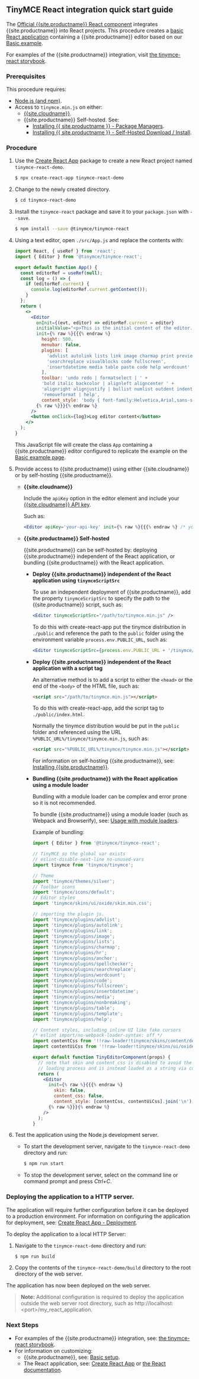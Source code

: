 ## TinyMCE React integration quick start guide

The [Official {{site.productname}} React component](https://github.com/tinymce/tinymce-react) integrates {{site.productname}} into React projects.
This procedure creates a [basic React application](https://github.com/facebook/create-react-app) containing a {{site.productname}} editor based on our [Basic example]({{site.baseurl}}/demo/basic-example/).

For examples of the {{site.productname}} integration, visit [the tinymce-react storybook](https://tinymce.github.io/tinymce-react/).

### Prerequisites

This procedure requires:

* [Node.js (and npm)](https://nodejs.org/).
* Access to `tinymce.min.js` on either:
    * [{{site.cloudname}}]({{site.baseurl}}/cloud-deployment-guide/editor-and-features/).
    * {{site.productname}} Self-hosted. See:
        * [Installing {{ site.productname }} - Package Managers]({{site.baseurl}}/general-configuration-guide/advanced-install/#packagemanagerinstalloptions).
        * [Installing {{ site.productname }} - Self-Hosted Download / Install]({{site.baseurl}}/general-configuration-guide/advanced-install/#self-hostedinstall).

### Procedure

1. Use the [Create React App](https://github.com/facebook/create-react-app) package to create a new React project named `tinymce-react-demo`.

    ```sh
    $ npx create-react-app tinymce-react-demo
    ```

2. Change to the newly created directory.

    ```sh
    $ cd tinymce-react-demo
    ```

3. Install the `tinymce-react` package and save it to your `package.json` with `--save`.

    ```sh
    $ npm install --save @tinymce/tinymce-react
    ```

4. Using a text editor, open `./src/App.js` and replace the contents with:

    ```jsx
    import React, { useRef } from 'react';
    import { Editor } from '@tinymce/tinymce-react';

    export default function App() {
      const editorRef = useRef(null);
      const log = () => {
        if (editorRef.current) {
          console.log(editorRef.current.getContent());
        }
      };
      return (
        <>
          <Editor
            onInit={(evt, editor) => editorRef.current = editor}
            initialValue="<p>This is the initial content of the editor.</p>"
            init={% raw %}{{{% endraw %}
              height: 500,
              menubar: false,
              plugins: [
                'advlist autolink lists link image charmap print preview anchor',
                'searchreplace visualblocks code fullscreen',
                'insertdatetime media table paste code help wordcount'
              ],
              toolbar: 'undo redo | formatselect | ' +
              'bold italic backcolor | alignleft aligncenter ' +
              'alignright alignjustify | bullist numlist outdent indent | ' +
              'removeformat | help',
              content_style: 'body { font-family:Helvetica,Arial,sans-serif; font-size:14px }'
            {% raw %}}}{% endraw %}
          />
          <button onClick={log}>Log editor content</button>
        </>
      );
    }
    ```
    This JavaScript file will create the class `App` containing a {{site.productname}} editor configured to replicate the example on the [Basic example page]({{site.baseurl}}/demo/basic-example/).

5. Provide access to {{site.productname}} using either {{site.cloudname}} or by self-hosting {{site.productname}}.

    * **{{site.cloudname}}**

        Include the `apiKey` option in the editor element and include your [{{site.cloudname}} API key]({{site.accountsignup}}).

        Such as:

        ```jsx
        <Editor apiKey='your-api-key' init={% raw %}{{{% endraw %} /* your other settings */ {% raw %}}}{% endraw %} />
        ```

    * **{{site.productname}} Self-hosted**

      {{site.productname}} can be self-hosted by: deploying {{site.productname}} independent of the React application, or bundling {{site.productname}} with the React application.

      * **Deploy {{site.productname}} independent of the React application using `tinymceScriptSrc`**

        To use an independent deployment of {{site.productname}}, add the property `tinymceScriptSrc` to specify the path to the {{site.productname}} script, such as:
        ```jsx
        <Editor tinymceScriptSrc="/path/to/tinymce.min.js" />
        ```

        To do this with create-react-app put the tinymce distribution in `./public`
        and reference the path to the `public` folder using the environment 
        variable `process.env.PUBLIC_URL`, such as:
         ```jsx
         <Editor tinymceScriptSrc={process.env.PUBLIC_URL + '/tinymce/tinymce.min.js'}>
         ```

      * **Deploy {{site.productname}} independent of the React application with a script tag**

        An alternative method is to add a script to either the `<head>` or the
        end of the `<body>` of the HTML file, such as:
        ```html
        <script src="/path/to/tinymce.min.js"></script>
        ```

        To do this with create-react-app, add the script tag to `./public/index.html`.
        
        Normally the tinymce distribution would be put in the `public` folder
        and referenced using the URL `%PUBLIC_URL%/tinymce/tinymce.min.js`, such as:
        ```html
        <script src="%PUBLIC_URL%/tinymce/tinymce.min.js"></script>
        ```

        For information on self-hosting {{site.productname}}, see: [Installing {{site.productname}}]({{site.baseurl}}/general-configuration-guide/advanced-install/).

      * **Bundling {{site.productname}} with the React application using a module loader**

          Bundling with a module loader can be complex and error prone so it is
          not recommended.

          To bundle {{site.productname}} using a module loader (such as Webpack and Browserify), see: [Usage with module loaders]({{site.baseurl}}/advanced/usage-with-module-loaders/).

          Example of bundling:
          ```jsx
          import { Editor } from '@tinymce/tinymce-react';

          // TinyMCE so the global var exists
          // eslint-disable-next-line no-unused-vars
          import tinymce from 'tinymce/tinymce';

          // Theme
          import 'tinymce/themes/silver';
          // Toolbar icons
          import 'tinymce/icons/default';
          // Editor styles
          import 'tinymce/skins/ui/oxide/skin.min.css';

          // importing the plugin js.
          import 'tinymce/plugins/advlist';
          import 'tinymce/plugins/autolink';
          import 'tinymce/plugins/link';
          import 'tinymce/plugins/image';
          import 'tinymce/plugins/lists';
          import 'tinymce/plugins/charmap';
          import 'tinymce/plugins/hr';
          import 'tinymce/plugins/anchor';
          import 'tinymce/plugins/spellchecker';
          import 'tinymce/plugins/searchreplace';
          import 'tinymce/plugins/wordcount';
          import 'tinymce/plugins/code';
          import 'tinymce/plugins/fullscreen';
          import 'tinymce/plugins/insertdatetime';
          import 'tinymce/plugins/media';
          import 'tinymce/plugins/nonbreaking';
          import 'tinymce/plugins/table';
          import 'tinymce/plugins/template';
          import 'tinymce/plugins/help';

          // Content styles, including inline UI like fake cursors
          /* eslint import/no-webpack-loader-syntax: off */
          import contentCss from '!!raw-loader!tinymce/skins/content/default/content.min.css';
          import contentUiCss from '!!raw-loader!tinymce/skins/ui/oxide/content.min.css';

          export default function TinyEditorComponent(props) {
            // note that skin and content_css is disabled to avoid the normal
            // loading process and is instead loaded as a string via content_style
            return (
              <Editor
                init={% raw %}{{{% endraw %}
                  skin: false,
                  content_css: false,
                  content_style: [contentCss, contentUiCss].join('\n'),
                {% raw %}}}{% endraw %}
              />
            );
          }
          ```

6. Test the application using the Node.js development server.
    * To start the development server, navigate to the `tinymce-react-demo` directory and run:

        ```sh
        $ npm run start
        ```

    * To stop the development server, select on the command line or command prompt and press _Ctrl+C_.

### Deploying the application to a HTTP server.
The application will require further configuration before it can be deployed to a production environment. For information on configuring the application for deployment, see: [Create React App - Deployment](https://create-react-app.dev/docs/deployment).

To deploy the application to a local HTTP Server:

1. Navigate to the `tinymce-react-demo` directory and run:

    ```sh
    $ npm run build
    ```

2. Copy the contents of the `tinymce-react-demo/build` directory to the root directory of the web server.

The application has now been deployed on the web server.

> **Note:** Additional configuration is required to deploy the application outside the web server root directory, such as http://localhost:&#60;port&#62;/my_react_application.

### Next Steps

* For examples of the {{site.productname}} integration, see: [the tinymce-react storybook](https://tinymce.github.io/tinymce-react/).
* For information on customizing:
    * {{site.productname}}, see: [Basic setup]({{site.baseurl}}/general-configuration-guide/basic-setup/).
    * The React application, see: [Create React App](https://create-react-app.dev/docs/getting-started) or [the React documentation](https://reactjs.org/docs/getting-started.html).
